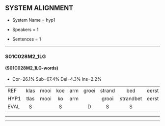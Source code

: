 
## SYSTEM ALIGNMENT

- System Name = hyp1

- Speakers = 1

- Sentences = 1

---

### S01C028M2_1LG

#### (S01C028M2_1LG-words)

- Cor=26.1%	Sub=67.4%	Del=4.3%	Ins=2.2%

|  |  |  |  |  |  |  |  |  |  |  |  |  |  |  |  |  |  |  |  |  |  |  |  |  |  |  |  |  |  |  |  |  |  |  |  |  |  |  |  |  |  |  |  |  |  |  |
|:--- |:---:|:---:|:---:|:---:|:---:|:---:|:---:|:---:|:---:|:---:|:---:|:---:|:---:|:---:|:---:|:---:|:---:|:---:|:---:|:---:|:---:|:---:|:---:|:---:|:---:|:---:|:---:|:---:|:---:|:---:|:---:|:---:|:---:|:---:|:---:|:---:|:---:|:---:|:---:|:---:|:---:|:---:|:---:|:---:|:---:|:---:|
| REF | klas | mooi | koe | arm | groei | strand | bed | eerst | voor | draai | * | sjaal | *x | *x | sjaal | herfst | duur | straat | leeuw | * | clown | hoek | krant | hout | vriend | gauw | chips | groen | feest | reis | jas | huis | paard | vijf | muts | nieuw | kind | bang | oog | zacht |  | schoen | plas | neus | knoop | plank |
| HYP1 | tlas | mooi | ko | arm |  | grooi | strandbet | eerst |  | hoor | drai | s | sel | allee | chel | herfst | duur | straat | leeuw | klau | klawn | hook | kran | helt | vreemd | gel | fips | goon | fest | hs | jas | hes | part | vaf | mets | knieuw | kind | ban | oog | zacht | is | gewoon | plas | hies | nop | plan |
| EVAL | S |  | S |  | D | S | S |  | D | S | S | S | S | S | S |  |  |  |  | S | S | S | S | S | S | S | S | S | S | S |  | S | S | S | S | S |  | S |  |  | I | S |  | S | S | S |
---

---
